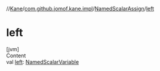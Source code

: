 //[Kane](../../index.md)/[com.github.jomof.kane.impl](../index.md)/[NamedScalarAssign](index.md)/[left](left.md)



# left  
[jvm]  
Content  
val [left](left.md): [NamedScalarVariable](../-named-scalar-variable/index.md)  



